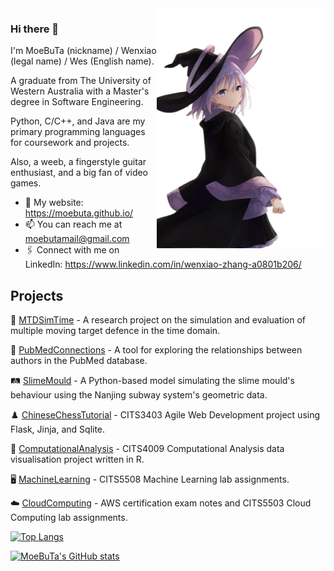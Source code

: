 <img align='right' src='elaina.png' width="270" height="auto" >

### Hi there 👋

I'm MoeBuTa (nickname) / Wenxiao (legal name) / Wes (English name).
 
A graduate from The University of Western Australia with a Master's degree in Software Engineering.

Python, C/C++, and Java are my primary programming languages for coursework and projects.

Also, a weeb, a fingerstyle guitar enthusiast, and a big fan of video games.

- 🔗 My website: https://moebuta.github.io/
- 📫 You can reach me at moebutamail@gmail.com
- 🖇️ Connect with me on LinkedIn: https://www.linkedin.com/in/wenxiao-zhang-a0801b206/

## Projects

🔐 [MTDSimTime](https://github.com/MoeBuTa/MTDSimTime) - A research project on the simulation and evaluation of multiple moving target defence in the time domain.

🏥 [PubMedConnections](https://github.com/PubMedConnections/PubMedConnections) - A tool for exploring the relationships between authors in the PubMed database. 

🛤️ [SlimeMould](https://github.com/MoeBuTa/SlimeMould) - A Python-based model simulating the slime mould's behaviour using the Nanjing subway system's geometric data.

♟️ [ChineseChessTutorial](https://github.com/MoeBuTa/ChineseChessTutorial) - CITS3403 Agile Web Development project using Flask, Jinja, and Sqlite.

🔢 [ComputationalAnalysis](https://github.com/MoeBuTa/ComputationalAnalysis) - CITS4009 Computational Analysis data visualisation project written in R.

🖥️ [MachineLearning](https://github.com/MoeBuTa/MachineLearning) - CITS5508 Machine Learning lab assignments.

☁️ [CloudComputing](https://github.com/MoeBuTa/CloudComputing) - AWS certification exam notes and CITS5503 Cloud Computing lab assignments.

[![Top Langs](https://github-readme-stats.vercel.app/api/top-langs/?username=MoeBuTa&layout=compact&theme=tokyonight&card_width=500&langs_count=10)](https://github.com/MoeBuTa/github-readme-stats)

[![MoeBuTa's GitHub stats](https://github-readme-stats.vercel.app/api?username=MoeBuTa&theme=tokyonight&rank_icon=github&card_width=500)](https://github.com/MoeBuTa/github-readme-stats)
